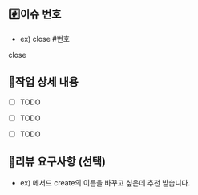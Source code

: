 ## #️⃣이슈 번호 
- ex) close #번호

close 


## 📝작업 상세 내용

- [ ] TODO
- [ ] TODO
- [ ] TODO


## 💬리뷰 요구사항 (선택)
- ex) 메서드 create의 이름을 바꾸고 싶은데 추천 받습니다.


